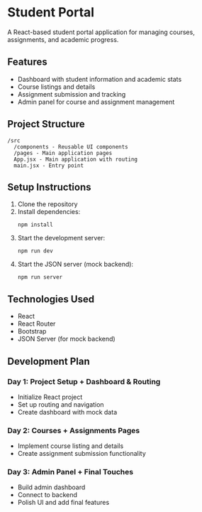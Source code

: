 # Student Portal

A React-based student portal application for managing courses, assignments, and academic progress.

## Features

- Dashboard with student information and academic stats
- Course listings and details
- Assignment submission and tracking
- Admin panel for course and assignment management

## Project Structure

```
/src
  /components - Reusable UI components
  /pages - Main application pages
  App.jsx - Main application with routing
  main.jsx - Entry point
```

## Setup Instructions

1. Clone the repository
2. Install dependencies:
   ```
   npm install
   ```
3. Start the development server:
   ```
   npm run dev
   ```
4. Start the JSON server (mock backend):
   ```
   npm run server
   ```

## Technologies Used

- React
- React Router
- Bootstrap
- JSON Server (for mock backend)

## Development Plan

### Day 1: Project Setup + Dashboard & Routing
- Initialize React project
- Set up routing and navigation
- Create dashboard with mock data

### Day 2: Courses + Assignments Pages
- Implement course listing and details
- Create assignment submission functionality

### Day 3: Admin Panel + Final Touches
- Build admin dashboard
- Connect to backend
- Polish UI and add final features